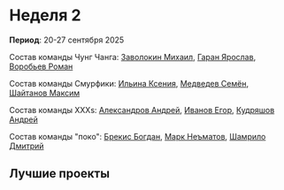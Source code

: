 # Неделя 2
**Период**: 20-27 сентября 2025  

Состав команды Чунг Чанга: [Заволокин Михаил](https://github.com/Sunder32), [Гаран Ярослав](https://github.com/Yarikttyui), [Воробьев Роман](https://github.com/Bibuk)

Состав команды Смурфики: [Ильина Ксения](https://github.com/Hioka3), [Медведев Семён](https://github.com/Levington), [Шайтанов Максим](https://github.com/404)

Состав команды XXXs: [Александров Андрей](https://github.com/Freez0n), [Иванов Егор](https://github.com/pingwin228), [Кудряшов Андрей](https://github.com/Delta200513)

Состав команды "поко": [Брекис Богдан](https://github.com/BrekisBog), [Марк Неъматов](https://github.com/nematovmark5-lgtm), [Шамрило Дмитрий](https://github.com/rilot6)

## Лучшие проекты

